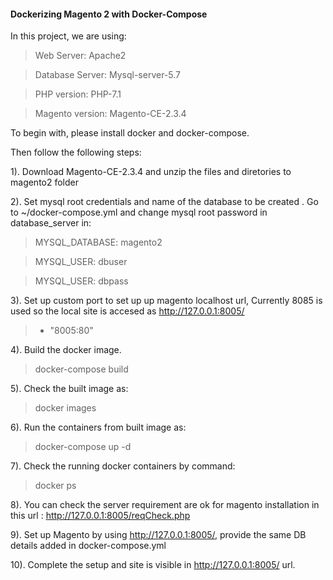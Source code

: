 #### Dockerizing Magento 2 with Docker-Compose

In this project, we are using:

> Web Server: Apache2

> Database Server: Mysql-server-5.7

> PHP version: PHP-7.1

> Magento version: Magento-CE-2.3.4

To begin with, please install docker and docker-compose. 

Then follow the following steps:

1). Download Magento-CE-2.3.4 and unzip the files and diretories to magento2 folder 


2). Set mysql root credentials and name of the database to be created . Go to ~/docker-compose.yml and change mysql root password in database_server in:

>  MYSQL_DATABASE: magento2

>  MYSQL_USER: dbuser

>  MYSQL_USER: dbpass

3). Set up custom port to set up up magento localhost url, Currently 8085 is used so the local site is accesed as http://127.0.0.1:8005/
>   - "8005:80"

4). Build the docker image.

> docker-compose build

5). Check the built image as:

> docker images

6). Run the containers from built image as:

> docker-compose up -d

7). Check the running docker containers by command:

> docker ps

8). You can check the server requirement are ok for magento installation in this url : http://127.0.0.1:8005/reqCheck.php

9). Set up Magento by using http://127.0.0.1:8005/, provide the same DB details added in docker-compose.yml

10). Complete the setup and site is visible in http://127.0.0.1:8005/ url.

